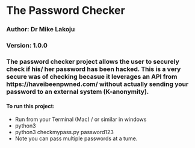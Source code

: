 <h1> The Password Checker </h1>

<h3>Author: Dr Mike Lakoju</h3>
<h3>Version: 1.0.0</h3>

<h3> The password checker project allows the user to securely check if his/ her password has been hacked. This is a very secure was of checking becasue it leverages an API from https://haveibeenpwned.com/ without actually sending your password to an external system (K-anonymity).</h3>

<h4> To run this project:</h4>
<ul>
  <li>Run from your Terminal (Mac) / or similar in windows</li>
  <li>python3 </li>
  <li>python3 checkmypass.py password123</li>
  <li>Note you can pass multiple passwords at a tume.</li>
</ul>
